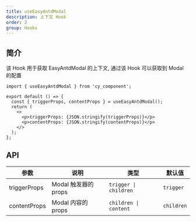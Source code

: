 ```yaml
---
title: useEasyAntdModal
description: 上下文 Hook
order: 2
group: Hooks
---
```


## 简介

该 Hook 用于获取 EasyAntdModal 的上下文, 通过该 Hook 可以获取到 Modal 的配置

```tsx
import { useEasyAntdModal } from 'cy_component';

export default () => {
  const { triggerProps, contentProps } = useEasyAntdModal();
  return (
    <>
      <p>triggerProps: {JSON.stringify(triggerProps)}</p>
      <p>contentProps: {JSON.stringify(contentProps)}</p>
    </>
  );
};
```

## API

| 参数         | 说明                 | 类型                  | 默认值     |
| ------------ | -------------------- | --------------------- | ---------- |
| triggerProps | Modal 触发器的 props | `trigger \| children` | `trigger`  |
| contentProps | Modal 内容的 props   | `children \| content` | `children` |
